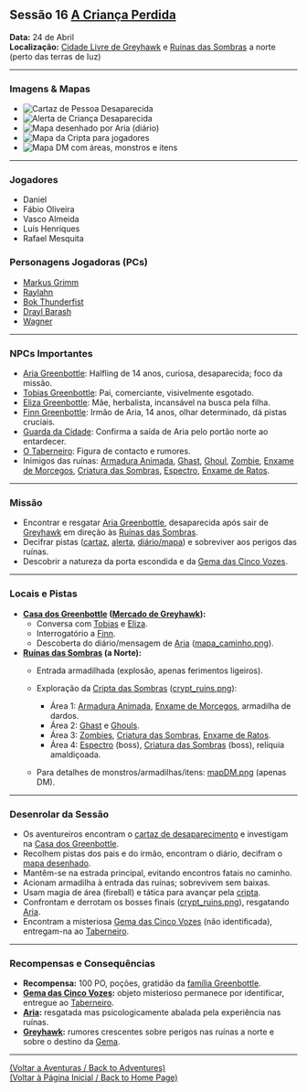 ## Sessão 16  [A Criança Perdida](a_crianca_perdida.md)

**Data:** 24 de Abril  
**Localização:** [Cidade Livre de Greyhawk](cidade_de_greyhawk.md) e [Ruínas das Sombras](ruinas_das_sombras.md) a norte (perto das terras de Iuz)

---

### Imagens & Mapas

- ![Cartaz de Pessoa Desaparecida](images/missing_person.png)
- ![Alerta de Criança Desaparecida](images/child_alert.png)
- ![Mapa desenhado por Aria (diário)](images/mapa_caminho.png)
- ![Mapa da Cripta para jogadores](images/crypt_ruins.png)
- ![Mapa DM com áreas, monstros e itens](images/mapDM.png)

---

### Jogadores

- Daniel
- Fábio Oliveira
- Vasco Almeida
- Luís Henriques
- Rafael Mesquita

### Personagens Jogadoras (PCs)

- [Markus Grimm](markus_grimm.md)
- [Raylahn](raylahn.md)
- [Bok Thunderfist](bok_thunderfist.md)
- [Drayl Barash](pc_drayl_barash..md)
- [Wagner](wagner.md)

---

### NPCs Importantes

- [Aria Greenbottle](aria_greenbottle.md): Halfling de 14 anos, curiosa, desaparecida; foco da missão.
- [Tobias Greenbottle](tobias_greenbottle.md): Pai, comerciante, visivelmente esgotado.
- [Eliza Greenbottle](eliza_greenbottle.md): Mãe, herbalista, incansável na busca pela filha.
- [Finn Greenbottle](finn_greenbottle.md): Irmão de Aria, 14 anos, olhar determinado, dá pistas cruciais.
- [Guarda da Cidade](guarda_da_cidade.md): Confirma a saída de Aria pelo portão norte ao entardecer.
- [O Taberneiro](taberneiro.md): Figura de contacto e rumores.
- Inimigos das ruínas: [Armadura Animada](armadura_animada.md), [Ghast](ghast.md), [Ghoul](ghoul.md), [Zombie](zombie.md), [Enxame de Morcegos](enxame_de_morcegos.md), [Criatura das Sombras](criatura_das_sombras.md), [Espectro](spectral_wraith.md), [Enxame de Ratos](enxame_de_ratos.md).

---

### Missão

- Encontrar e resgatar [Aria Greenbottle](aria_greenbottle.md), desaparecida após sair de [Greyhawk](cidade_de_greyhawk.md) em direção às [Ruínas das Sombras](ruinas_das_sombras.md).
- Decifrar pistas ([cartaz](missing_person.png), [alerta](child_alert.png), [diário/mapa](mapa_caminho.png)) e sobreviver aos perigos das ruínas.
- Descobrir a natureza da porta escondida e da [Gema das Cinco Vozes](gema_das_cinco_vozes.md).

---

### Locais e Pistas

- **[Casa dos Greenbottle](casa_dos_greenbottle.md) ([Mercado de Greyhawk](cidade_de_greyhawk.md)):**
    - Conversa com [Tobias](tobias_greenbottle.md) e [Eliza](eliza_greenbottle.md).
    - Interrogatório a [Finn](finn_greenbottle.md).
    - Descoberta do diário/mensagem de [Aria](aria_greenbottle.md) ([mapa_caminho.png](mapa_caminho.png)).
- **[Ruínas das Sombras](ruinas_das_sombras.md) (a Norte):**
    - Entrada armadilhada (explosão, apenas ferimentos ligeiros).
    - Exploração da [Cripta das Sombras](cripta_das_sombras.md) ([crypt_ruins.png](crypt_ruins.png)):
        - Área 1: [Armadura Animada](armadura_animada.md), [Enxame de Morcegos](enxame_de_morcegos.md), armadilha de dardos.
        - Área 2: [Ghast](ghast.md) e [Ghouls](ghoul.md).
        - Área 3: [Zombies](zombie.md), [Criatura das Sombras](criatura_das_sombras.md), [Enxame de Ratos](enxame_de_ratos.md).
        - Área 4: [Espectro](spectral_wraith.md) (boss), [Criatura das Sombras](criatura_das_sombras.md) (boss), relíquia amaldiçoada.

    - Para detalhes de monstros/armadilhas/itens: [mapDM.png](mapDM.png) (apenas DM).

---

### Desenrolar da Sessão

- Os aventureiros encontram o [cartaz de desaparecimento](missing_person.png) e investigam na [Casa dos Greenbottle](casa_dos_greenbottle.md).
- Recolhem pistas dos pais e do irmão, encontram o diário, decifram o [mapa desenhado](mapa_caminho.png).
- Mantêm-se na estrada principal, evitando encontros fatais no caminho.
- Acionam armadilha à entrada das ruínas; sobrevivem sem baixas.
- Usam magia de área (fireball) e tática para avançar pela [cripta](cripta_das_sombras.md).
- Confrontam e derrotam os bosses finais ([crypt_ruins.png](crypt_ruins.png)), resgatando [Aria](aria_greenbottle.md).
- Encontram a misteriosa [Gema das Cinco Vozes](gema_das_cinco_vozes.md) (não identificada), entregam-na ao [Taberneiro](o_taberneiro.md).

---

### Recompensas e Consequências

- **Recompensa:** 100 PO, poções, gratidão da [família Greenbottle](casa_dos_greenbottle.md).
- **[Gema das Cinco Vozes](gema_das_cinco_vozes.md):** objeto misterioso permanece por identificar, entregue ao [Taberneiro](taberneiro.md).
- **[Aria](aria_greenbottle.md):** resgatada mas psicologicamente abalada pela experiência nas ruínas.
- **[Greyhawk](cidade_de_greyhawk.md):** rumores crescentes sobre perigos nas ruínas a norte e sobre o destino da [Gema](gema_das_cinco_vozes.md).

---

[(Voltar a Aventuras / Back to Adventures)](dm/summary/aventuras.md)  
[(Voltar à Página Inicial / Back to Home Page)](index.md)
























